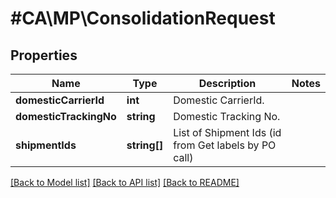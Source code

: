 # #CA\MP\ConsolidationRequest

## Properties

Name | Type | Description | Notes
------------ | ------------- | ------------- | -------------
**domesticCarrierId** | **int** | Domestic CarrierId. |
**domesticTrackingNo** | **string** | Domestic Tracking No. |
**shipmentIds** | **string[]** | List of Shipment Ids (id from Get labels by PO call) |


[[Back to Model list]](../) [[Back to API list]](../../Api/CA/MP) [[Back to README]](../../README.md)
